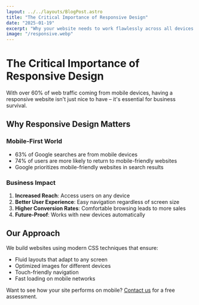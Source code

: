 ```yaml
---
layout: ../../layouts/BlogPost.astro
title: "The Critical Importance of Responsive Design"
date: "2025-01-19"
excerpt: "Why your website needs to work flawlessly across all devices and screen sizes."
image: "/responsive.webp"
---
```


# The Critical Importance of Responsive Design

With over 60% of web traffic coming from mobile devices, having a responsive website isn't just nice to have – it's essential for business survival.

## Why Responsive Design Matters

### Mobile-First World
- 63% of Google searches are from mobile devices
- 74% of users are more likely to return to mobile-friendly websites
- Google prioritizes mobile-friendly websites in search results

### Business Impact
1. **Increased Reach**: Access users on any device
2. **Better User Experience**: Easy navigation regardless of screen size
3. **Higher Conversion Rates**: Comfortable browsing leads to more sales
4. **Future-Proof**: Works with new devices automatically

## Our Approach

We build websites using modern CSS techniques that ensure:
- Fluid layouts that adapt to any screen
- Optimized images for different devices
- Touch-friendly navigation
- Fast loading on mobile networks

Want to see how your site performs on mobile? [Contact us](/contact) for a free assessment.

